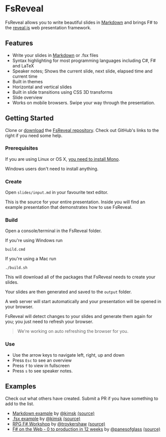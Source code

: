 # FsReveal

FsReveal allows you to write beautiful slides in [Markdown](http://daringfireball.net/projects/markdown/syntax)
and brings F# to the [reveal.js][revealjs] web presentation framework.

## Features

- Write your slides in [Markdown](http://daringfireball.net/projects/markdown/syntax) or .fsx files
- Syntax highlighting for most programming languages including C#, F# and LaTeX
- Speaker notes; Shows the current slide, next slide, elapsed time and current time
- Built in themes
- Horizontal and vertical slides
- Built in slide transitions using CSS 3D transforms
- Slide overview
- Works on mobile browsers. Swipe your way through the presentation.

## Getting Started

Clone or [download](https://github.com/fsprojects/FsReveal/archive/master.zip) the [FsReveal repository](https://github.com/fsprojects/FsReveal). Check out GitHub's links to the right if you need some help.

### Prerequisites

If you are using Linux or OS X, [you need to install Mono](http://www.mono-project.com/download/ "Install Mono").

Windows users don't need to install anything.

### Create

Open `slides/input.md` in your favourite text editor.

This is the source for your entire presentation. Inside you will find an example presentation that demonstrates how to use FsReveal.

### Build

Open a console/terminal in the FsReveal folder.

If you're using Windows run 
    
    build.cmd
    
If you're using a Mac run

    ./build.sh
    
This will download all of the packages that FsReveal needs to create your slides.

Your slides are then generated and saved to the `output` folder.

A web server will start automatically and your presentation will be opened in your browser.

FsReveal will detect changes to your slides and generate them again for you; you just need to refresh your browser.

> We're working on auto refreshing the browser for you.

### Use

- Use the arrow keys to navigate left, right, up and down
- Press `Esc` to see an overview
- Press `f` to view in fullscreen
- Press `s` to see speaker notes.

## Examples

Check out what others have created. Submit a PR if you have something to add to the list.

- [Markdown example][md-example] by [@kimsk][kimsk-twitter] [(source)][md-example-source]
- [.fsx example][fsx-example] by [@kimsk][kimsk-twitter] [(source)][fsx-example-source]
- [RPG F# Workshop][rpg-fsharp-workshop] by [@troykershaw][troykershaw-twitter] [(source)][rpg-fsharp-workshop-source]
- [F# on the Web - 0 to production in 12 weeks][fsharp-on-the-web] by [@panesofglass][panesofglass-twitter] [(source)][fsharp-on-the-web-source]


[revealjs]: https://github.com/hakimel/reveal.js/ "reveal.js | HTML presentations made easy"

[kimsk-twitter]: https://twitter.com/kimsk "@kimsk on Twitter"
[troykershaw-twitter]: https://twitter.com/troykershaw "@troykershaw on Twitter"
[panesofglass-twitter]: https://twitter.com/panesofglass "@panesofglass on Twitter"

[fsx-example]: http://fsreveal.azurewebsites.net/ ".fsx example"
[fsx-example-source]: https://github.com/fsprojects/FsReveal/blob/master/src/presentations/FsReveal.fsx ".fsx example source"

[md-example]: http://fsreveal.azurewebsites.net/index-md.html "Markdown example"
[md-example-source]: https://raw.githubusercontent.com/fsprojects/FsReveal/master/src/presentations/FsReveal.md "Markdown example source"

[rpg-fsharp-workshop]: http://troykershaw.github.io/RpgFsharpWorkshop "RPG F# Workshop" 
[rpg-fsharp-workshop-source]: https://github.com/troykershaw/RpgFsharpWorkshop "RPG F# Workshop source"

[fsharp-on-the-web]: http://panesofglass.github.io/TodoBackendFSharp "F# on the Web - 0 to production in 12 weeks"
[fsharp-on-the-web-source]: https://github.com/panesofglass/TodoBackendFSharp "F# on the Web source"
